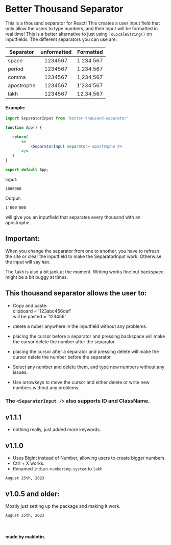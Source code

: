 # Better Thousand Separator

This is a thousand separator for React! This creates a user input field that only allow the users to type numbers, and their input will be formatted in real time! This is a better alternative to just using `ToLocaleString()` on inputfields. The different separators you can use are:


| Separator     | unformatted   | Formatted  |
| ------------- |:-------------:| ----------:|
| space         | 1234567       | 1 234 567  |
| period        | 1234567       | 1.234.567  |
| comma         | 1234567       | 1,234,567  |
| apostrophe    | 1234567       | 1'234'567  |
| lakh          | 1234567 | 12,34,567 |

 #### Example:

 ```` jsx
import SeparatorInput from 'better-thousand-separator'

function App() {

    return(
        <>
            <SeparatorInput separator='apostrophe'/>
        </>
    )
}

export default App;
````
Input:
````
1000000
````

Output:
````
1'000'000
````


 will give you an inputfield that separates every thousand with an apostrophe. 

## Important:
When you change the separator from one to another, you have to refresh the site or clear the inputfield to make the SeparatorInput work. Otherwise the input will say `NaN`.

The `lakh` is also a bit jank at the moment. Writing works fine but backspace might be a bit buggy at times.

## This thousand separator allows the user to:
- Copy and paste: <br>
clipboard = '123abc456def' <br>
will be pasted = '123456'

- delete a nuber anywhere in the inputfield without any problems.
- placing the cursor before a separator and pressing backspace will make the cursor delete the number after the separator.
- placing the cursor after a separator and pressing delete will make the cursor delete the number before the separator.
- Select any number and delete them, and type new numbers without any issues.
- Use arrowkeys to move the cursor and either delete or write new numbers without any problems.

### The `<SeparatorInput />` also supports ID and ClassName.

## v1.1.1
- nothing really, just added more keywords.

## v1.1.0
- Uses BigInt instead of Number, allowing users to create bigger numbers.
- Ctrl + X works.
- Renamed `indian-numbering-system` to `lakh`.

`August 25th, 2023`

## v1.0.5 and older:
Mostly just setting up the package and making it work.

`August 25th, 2023`

<br>

#### made by maklotin.
